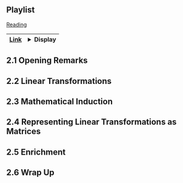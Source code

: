 ## Playlist

[Reading](https://github.com/dylan-wu/UTAustinX-UT.5.05x-Linear-Algebra-Foundations-to-Frontiers/blob/master/week-2.pdf?raw=1#page=10)

| [Link](https://www.youtube.com/playlist?list=PLSl48-6ESzFYoR6Az_X5jzzBTKfW7nElZ) | <details><summary>Display</summary><iframe width="650px" height="450" src="https://www.youtube.com/embed/videoseries?list=PLSl48-6ESzFYoR6Az_X5jzzBTKfW7nElZ" frameborder="0" allow="autoplay; encrypted-media" allowfullscreen></iframe> </details> |
|-|-|

## 2.1 Opening Remarks



## 2.2 Linear Transformations

## 2.3 Mathematical Induction

## 2.4 Representing Linear Transformations as Matrices

## 2.5 Enrichment

## 2.6 Wrap Up
